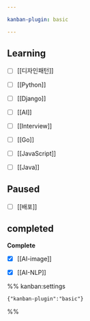 ```yaml
---

kanban-plugin: basic

---
```


## Learning

- [ ] [[디자인패턴]]
- [ ] [[Python]]
- [ ] [[Django]]
- [ ] [[AI]]
- [ ] [[Interview]]
- [ ] [[Go]]
- [ ] [[JavaScript]]
- [ ] [[Java]]


## Paused

- [ ] [[배포]]


## completed

**Complete**
- [x] [[AI-image]]
- [x] [[AI-NLP]]




%% kanban:settings
```
{"kanban-plugin":"basic"}
```
%%